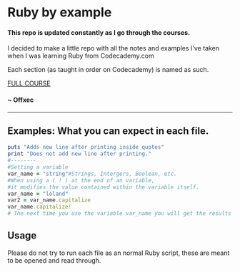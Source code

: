 # Ruby by example

#### This repo is updated constantly as I go through the courses. 
I decided to make a little repo with all the notes and examples I've taken when I was learning Ruby from Codecademy.com

Each section (as taught in order on Codecademy) is named as such.

[FULL COURSE](https://www.codecademy.com/courses/learn-ruby)


#### ~ Offxec
---
## Examples: What you can expect in each file.
```ruby
puts "Adds new line after printing inside quotes"
print "Does not add new line after printing."
#--------
#Setting a variable
var_name = "string"#Strings, Intergers, Boolean, etc.
#When using a ( ! ) at the end of an variable,
#it modifies the value contained within the variable itself.
var_name = "loland"
var2 = var_name.capitalize
var_name.capitalize!
# The next time you use the variable var_name you will get the results of var2.capitalize
```

## Usage

Please do not try to run each file as an normal Ruby script, these are meant to be opened and read through.
